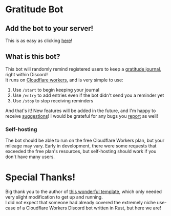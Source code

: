 # Gratitude Bot
## Add the bot to your server!
This is as easy as clicking
[here](https://discord.com/api/oauth2/authorize?client_id=1094831789442343002&permissions=1024&scope=applications.commands%20bot)!

## What is this bot?
This bot will randomly remind registered users to keep a
[gratitude journal](https://www.wikiwand.com/en/Gratitude_journal), right within Discord!  
It runs on
[Cloudflare workers](https://workers.dev/), and is very simple to use:
1. Use `/start` to begin keeping your journal
1. Use `/entry` to add entries even if the bot didn't send you a reminder yet
1. Use `/stop` to stop receiving reminders

And that's it! New features will be added in the future, and I'm happy to receive
[suggestions](https://github.com/Fittiboy/gratitude/issues/new?assignees=&labels=&template=feature_request.md&title=Feature+request%21)!
I would be grateful for any bugs you
[report](https://github.com/Fittiboy/gratitude/issues/new?assignees=&labels=&template=bug_report.md&title=Bug+report%21) as well!

### Self-hosting
The bot should be able to run on the free Cloudflare Workers plan,
but your mileage may vary. Early in development, there were some
requests that exceeded the free plan's resources, but self-hosting
should work if you don't have many users.

# Special Thanks!
Big thank you to the author of [this wonderful template](https://github.com/mcdallas/rust-discord-bot),
which only needed very slight modification to get up and running.  
I did not expect that someone had already covered the extremely
niche use-case of a Cloudflare Workers Discord bot written in Rust,
but here we are!
